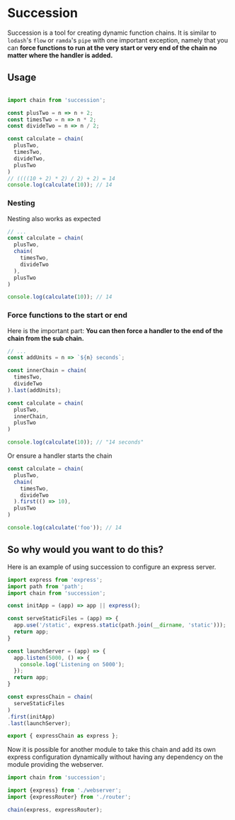 # Succession
Succession is a tool for creating dynamic function chains. It is similar to `lodash`'s `flow`
or `ramda`'s `pipe` with one important exception, namely that you can **force functions to run
at the very start or very end of the chain no matter where the handler is added.**

## Usage

```js

import chain from 'succession';

const plusTwo = n => n + 2;
const timesTwo = n => n * 2;
const divideTwo = n => n / 2;

const calculate = chain(
  plusTwo,
  timesTwo,
  divideTwo,
  plusTwo
)
// ((((10 + 2) * 2) / 2) + 2) = 14
console.log(calculate(10)); // 14

```

### Nesting

Nesting also works as expected

```js
// ...
const calculate = chain(
  plusTwo,
  chain(
    timesTwo,
    divideTwo
  ),
  plusTwo
)

console.log(calculate(10)); // 14
```

### Force functions to the start or end

Here is the important part: **You can then force a handler to the end of the chain from the sub chain.**

```js
// ...
const addUnits = n => `${n} seconds`;

const innerChain = chain(
  timesTwo,
  divideTwo
).last(addUnits);

const calculate = chain(
  plusTwo,
  innerChain,
  plusTwo
)

console.log(calculate(10)); // "14 seconds"
```

Or ensure a handler starts the chain

```js
const calculate = chain(
  plusTwo,
  chain(
    timesTwo,
    divideTwo
  ).first(() => 10),
  plusTwo
)

console.log(calculate('foo')); // 14
```

## So why would you want to do this?

Here is an example of using succession to configure an express server.

```js
import express from 'express';
import path from 'path';
import chain from 'succession';

const initApp = (app) => app || express();

const serveStaticFiles = (app) => {
  app.use('/static', express.static(path.join(__dirname, 'static')));
  return app;
}

const launchServer = (app) => {
  app.listen(5000, () => {
    console.log('Listening on 5000');
  });
  return app;
}

const expressChain = chain(
  serveStaticFiles
)
.first(initApp)
.last(launchServer);

export { expressChain as express };
```


Now it is possible for another module to take this chain and add its own express
configuration dynamically without having any dependency on the module providing
the webserver.

```js
import chain from 'succession';

import {express} from './webserver';
import {expressRouter} from './router';

chain(express, expressRouter);
```
